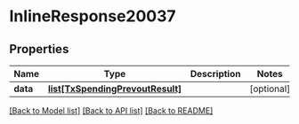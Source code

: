 # InlineResponse20037

## Properties
Name | Type | Description | Notes
------------ | ------------- | ------------- | -------------
**data** | [**list[TxSpendingPrevoutResult]**](TxSpendingPrevoutResult.md) |  | [optional] 

[[Back to Model list]](../README.md#documentation-for-models) [[Back to API list]](../README.md#documentation-for-api-endpoints) [[Back to README]](../README.md)

